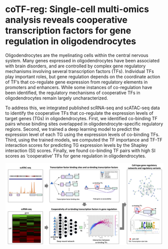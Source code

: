 # coTF-reg: Single-cell multi-omics analysis reveals cooperative transcription factors for gene regulation in oligodendrocytes

Oligodendrocytes are the myelinating cells within the central nervous system. Many genes expressed in oligodendrocytes have been associated with brain disorders, and are controlled by complex gene regulatory mechanisms involving several transcription factors (TFs). Individual TFs play important roles, but gene regulation depends on the coordinate action of TF’s that  co-regulate gene expression from regulatory elements in promoters and enhancers. While some instances of co-regulation have been identified, the regulatory mechanisms of cooperative TFs in oligodendrocytes remain largely uncharacterized.

To address this, we integrated published scRNA-seq and scATAC-seq data to identify the cooperative TFs that co-regulate the expression levels of target genes (TGs) in oligodendrocytes. First, we identified co-binding TF pairs whose binding sites overlapped in oligodendrocyte-specific regulatory regions. Second, we trained a deep learning model to predict the expression level of each TG using the expression levels of co-binding TFs. Third, using the trained models, we computed the TF importance and TF-TF interaction scores for predicting TG expression levels by the Shapley interaction (SI) scores. Finally, we found co-binding TF pairs with high SI scores as ‘cooperative’ TFs for gene regulation in oligodendrocytes.

![Title](images/Fig1.png "Title")
